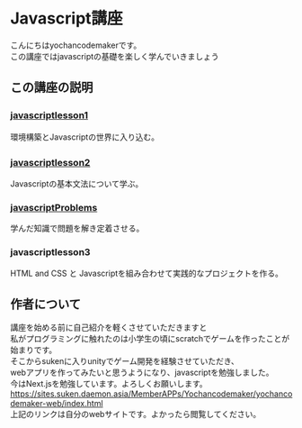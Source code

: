 # Javascript講座  
こんにちはyochancodemakerです。  
この講座ではjavascriptの基礎を楽しく学んでいきましょう  
## この講座の説明
### [javascriptlesson1](https://github.com/kg-suken/WelcomeKit/tree/main/javascript/javascriptlesson1/)　
環境構築とJavascriptの世界に入り込む。
### [javascriptlesson2](https://github.com/kg-suken/WelcomeKit/tree/main/javascript/javascriptlesson2/)　
Javascriptの基本文法について学ぶ。
### [javascriptProblems](https://github.com/kg-suken/WelcomeKit/tree/main/javascript/javascriptProblems)
学んだ知識で問題を解き定着させる。
### javascriptlesson3
HTML and CSS と Javascriptを組み合わせて実践的なプロジェクトを作る。
## 作者について
講座を始める前に自己紹介を軽くさせていただきますと  
私がプログラミングに触れたのは小学生の頃にscratchでゲームを作ったことが始まりです。<br>
そこからsukenに入りunityでゲーム開発を経験させていただき、<br>
webアプリを作ってみたいと思うようになり、javascriptを勉強しました。<br>
今はNext.jsを勉強しています。よろしくお願いします。<br>
https://sites.suken.daemon.asia/MemberAPPs/Yochancodemaker/yochancodemaker-web/index.html<br>
上記のリンクは自分のwebサイトです。よかったら閲覧してください。<br>
